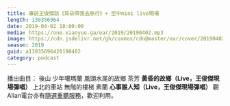 ```yaml
---
title: 專訪王俊傑談《耳朵帶我去旅行》+ 空中mini live現場
length: 130356964
date: 2019-04-02 18:00:00
media: https://one.xiaoyuu.ga/ear/2019/20190402.mp3
image: https://cdn.jsdelivr.net/gh/coxmos/cdn@master/ear/cover/20190402.jpeg
season: 2019
guid: a13035696420190402
category: podcast
---
```


播出曲目：
後山
少年噶瑪蘭
風頭水尾的故鄉
茶芳
<strong>黃昏的故鄉（Live，王俊傑現場彈唱）
</strong>上北的車站
無階的樓梯
素蘭
<strong>心事誰人知（Live，王俊傑現場彈唱）
</strong>觀
Alian電台亦有<a href="http://alian963.ipcf.org.tw/programs_view.php">隨選重聽服務</a>，歡迎利用。

